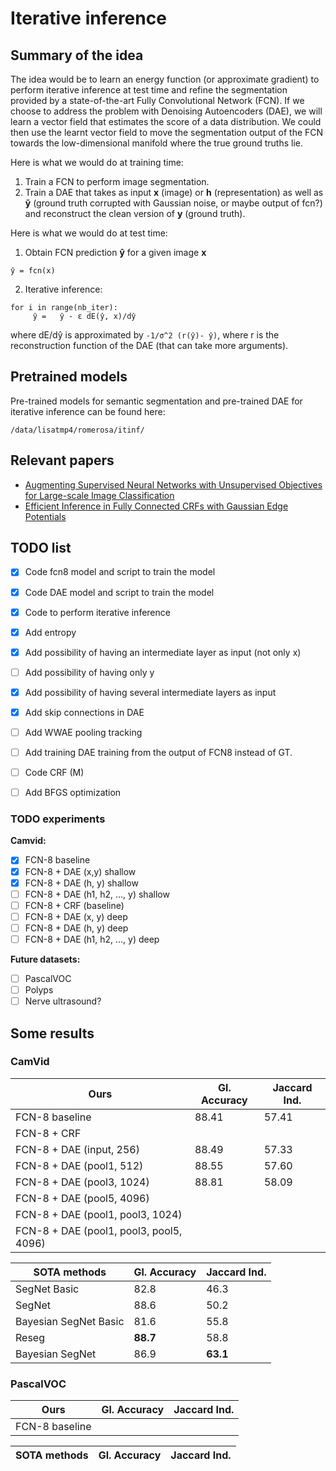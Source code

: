 # Iterative inference

## Summary of the idea

The idea would be to learn an energy function (or approximate gradient) to perform iterative inference at test time and refine the segmentation provided by a state-of-the-art Fully Convolutional Network (FCN). If we choose to address the problem with Denoising Autoencoders (DAE), we will learn a vector field that estimates the score of a data distribution. We could then use the learnt vector field to move the segmentation output of the FCN towards the low-dimensional manifold where the true ground truths lie.

Here is what we would do at training time:
1) Train a FCN to perform image segmentation.
2) Train a DAE that takes as input **x** (image) or **h** (representation) as well as **ỹ** (ground truth corrupted with Gaussian noise, or maybe output of fcn?) and reconstruct the clean version of **y** (ground truth).

Here is what we would do at test time:
1) Obtain FCN prediction **ŷ** for a given image **x**
```
ŷ = fcn(x)
```
2) Iterative inference:
```
for i in range(nb_iter):
     ŷ =   ŷ - ε dE(ŷ, x)/dŷ
```
where dE/dŷ is approximated by `-1/σ^2 (r(ŷ)- ŷ)`, where r is the reconstruction function of the DAE (that can take more arguments).

## Pretrained models

Pre-trained models for semantic segmentation and pre-trained DAE for iterative inference can be found here:
```
/data/lisatmp4/romerosa/itinf/
```

## Relevant papers
* [Augmenting Supervised Neural Networks with Unsupervised Objectives
for Large-scale Image Classification](http://web.eecs.umich.edu/~honglak/icml2016-CNNdec.pdf)
* [Efficient Inference in Fully Connected CRFs with
Gaussian Edge Potentials](https://graphics.stanford.edu/projects/densecrf/densecrf.pdf)

## TODO list
- [x] Code fcn8 model and script to train the model
- [x] Code DAE model and script to train the model
- [x] Code to perform iterative inference
- [x] Add entropy
- [x] Add possibility of having an intermediate layer as input (not only x)
- [ ] Add possibility of having only y
- [x] Add possibility of having several intermediate layers as input
- [x] Add skip connections in DAE
- [ ] Add WWAE pooling tracking
- [ ] Add training DAE training from the output of FCN8 instead of GT.
- [ ] Code CRF (M)
- [ ] Add BFGS optimization


### TODO experiments
**Camvid:**
- [x] FCN-8 baseline
- [x] FCN-8 + DAE (x,y) shallow
- [x] FCN-8 + DAE (h, y) shallow
- [ ] FCN-8 + DAE (h1, h2, ..., y) shallow 
- [ ] FCN-8 + CRF (baseline)
- [ ] FCN-8 + DAE (x, y) deep
- [ ] FCN-8 + DAE (h, y) deep
- [ ] FCN-8 + DAE (h1, h2, ..., y) deep 

**Future datasets:**
- [ ] PascalVOC
- [ ] Polyps 
- [ ] Nerve ultrasound?

## Some results
### CamVid
| **Ours** | Gl. Accuracy | Jaccard Ind. |
|-------------------|--------------|--------------|
| FCN-8 baseline     |88.41|57.41|
| FCN-8 + CRF     |||
| FCN-8 + DAE (input, 256)     |88.49|57.33|
| FCN-8 + DAE (pool1, 512)     |88.55|57.60|
| FCN-8 + DAE (pool3, 1024)     |88.81|58.09|
| FCN-8 + DAE (pool5, 4096)     |||
| FCN-8 + DAE (pool1, pool3, 1024)     |||
| FCN-8 + DAE (pool1, pool3, pool5, 4096)     |||


| **SOTA methods** | Gl. Accuracy | Jaccard Ind. |
|------------------|--------------|--------------|
|SegNet Basic          |82.8|46.3|
|SegNet                |88.6|50.2|
|Bayesian SegNet Basic |81.6|55.8|
|Reseg                 |**88.7**|58.8|
|Bayesian SegNet       |86.9|**63.1**|

### PascalVOC
| **Ours** | Gl. Accuracy | Jaccard Ind. |
|-------------------|--------------|--------------|
| FCN-8 baseline     |||


| **SOTA methods** | Gl. Accuracy | Jaccard Ind. |
|------------------|--------------|--------------|



